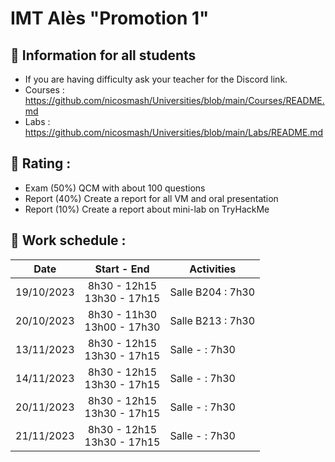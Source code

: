# IMT Alès "Promotion 1"

## 📢 Information for all students

* If you are having difficulty ask your teacher for the Discord link.
* Courses : https://github.com/nicosmash/Universities/blob/main/Courses/README.md
* Labs : https://github.com/nicosmash/Universities/blob/main/Labs/README.md

## 📢 Rating :
* Exam (50%) QCM with about 100 questions
* Report (40%) Create a report for all VM and oral presentation
* Report (10%) Create a report about mini-lab on TryHackMe

## 📢 Work schedule :
| Date  | Start - End |  Activities |
| :---: | :---------: | ------------- |
| 19/10/2023  | 8h30 - 12h15 <br> 13h30 - 17h15  | Salle B204 : 7h30 |
| 20/10/2023  | 8h30 - 11h30 <br> 13h00 - 17h30  | Salle B213 : 7h30 |
| 13/11/2023  | 8h30 - 12h15 <br> 13h30 - 17h15  | Salle - : 7h30 |
| 14/11/2023  | 8h30 - 12h15 <br> 13h30 - 17h15  | Salle - : 7h30 |
| 20/11/2023  | 8h30 - 12h15 <br> 13h30 - 17h15  | Salle - : 7h30 |
| 21/11/2023  | 8h30 - 12h15 <br> 13h30 - 17h15  | Salle - : 7h30 |
